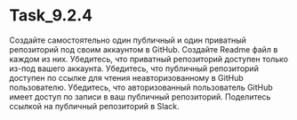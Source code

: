 # Task_9.2.4
Создайте самостоятельно один публичный и один приватный репозиторий под своим аккаунтом в GitHub. Создайте Readme файл в каждом из них.  Убедитесь, что приватный репозиторий доступен только из-под вашего аккаунта.  Убедитесь, что публичный репозиторий доступен по ссылке для чтения неавторизованному в GitHub пользователю.  Убедитесь, что авторизованный пользователь GitHub имеет доступ по записи в ваш публичный репозиторий.  Поделитесь ссылкой на публичный репозиторий в Slack.
